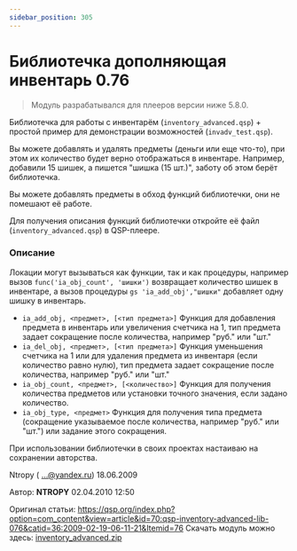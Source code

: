 ```yaml
---
sidebar_position: 305
---
```


# Библиотечка дополняющая инвентарь 0.76
<!-- [:informarch_ia_lib_ntropy] -->

> Модуль разрабатывался для плееров версии ниже 5.8.0.

Библиотечка для работы с инвентарём (`inventory_advanced.qsp`) + простой пример для демонстрации возможностей (`invadv_test.qsp`).

Вы можете добавлять и удалять предметы (деньги или еще что-то), при этом их количество будет верно отображаться в инвентаре. Например, добавили 15 шишек, а пишется "шишка (15 шт.)", заботу об этом берёт библиотечка.

Вы можете добавлять предметы в обход функций библиотечки, они не помешают её работе.

Для получения описания функций библиотечки откройте её файл (`inventory_advanced.qsp`) в QSP-плеере.

### Описание

Локации могут вызываться как функции, так и как процедуры, например вызов `func('ia_obj_count', 'шишки')` возвращает количество шишек в инвентаре, а вызов процедуры `gs 'ia_add_obj',"шишки"` добавляет одну шишку в инвентарь.

* `ia_add_obj, <предмет>, [<тип предмета>]`
  Функция для добавления предмета в инвентарь или увеличения счетчика на 1, тип предмета задает сокращение после количества, например "руб." или "шт."
* `ia_del_obj, <предмет>, [<тип предмета>]`
  Функция уменьшения счетчика на 1 или для удаления предмета из инвентаря (если количество равно нулю), тип предмета задает сокращение после количества, например "руб." или "шт."
* `ia_obj_count, <предмет>, [<количество>]`
  Функция для получения количества предметов или установки точного значения, если задано количество.
* `ia_obj_type, <предмет>`
  Функция для получения типа предмета (сокращение указываемое после количества, например "руб." или "шт.") или задание этого сокращения.

При использовании библиотечки в своих проектах настаиваю на сохранении авторства.

Ntropy ( ...@yandex.ru) 18.06.2009

Автор: **NTROPY**
02.04.2010 12:50

Оригинал статьи: https://qsp.org/index.php?option=com_content&view=article&id=70:qsp-inventory-advanced-lib-076&catid=36:2009-02-19-06-11-21&Itemid=76
Скачать модуль можно здесь: [inventory_advanced.zip](https://qsp.org/attachments/inventory_advanced.zip)

